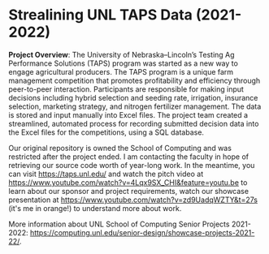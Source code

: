 # Strealining UNL TAPS Data (2021-2022)

**Project Overview**: The University of Nebraska–Lincoln’s Testing Ag Performance Solutions (TAPS) program was started as a new way to engage agricultural producers. The TAPS program is a unique farm management competition that promotes profitability and efficiency through peer-to-peer interaction. Participants are responsible for making input decisions including hybrid selection and seeding rate, irrigation, insurance selection, marketing strategy, and nitrogen fertilizer management. The data is stored and input manually into Excel files. The project team created a streamlined, automated process for recording submitted decision data into the Excel files for the competitions, using a SQL database.

Our original repository is owned the School of Computing and was restricted after the project ended. I am contacting the faculty in hope of retrieving our source code worth of year-long work. In the meantime, you can visit https://taps.unl.edu/ and watch the pitch video at https://www.youtube.com/watch?v=4Lqx9SX_CHI&feature=youtu.be to learn about our sponsor and project requirements, watch our showcase presentation at https://www.youtube.com/watch?v=zd9UadqWZTY&t=27s (it's me in orange!) to understand more about work.

More information about UNL School of Computing Senior Projects 2021-2022: https://computing.unl.edu/senior-design/showcase-projects-2021-22/.
